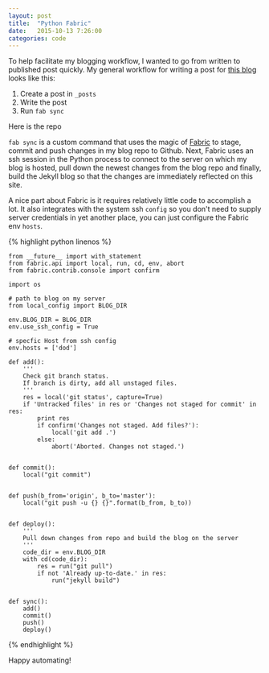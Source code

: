 ```yaml
---
layout: post
title:  "Python Fabric"
date:   2015-10-13 7:26:00
categories: code
---
```


To help facilitate my blogging workflow, I wanted to go from written to published post quickly. My general workflow for writing a post for [this blog][MyBlog] looks like this:

1. Create a post in `_posts`
2. Write the post
3. Run `fab sync`

Here is the repo

`fab sync` is a custom command that uses the magic of [Fabric][Fabric] to stage, commit and push changes in my blog repo to Github. Next, Fabric uses an ssh session in the Python process to connect to the server on which my blog is hosted, pull down the newest changes from the blog repo and finally, build the Jekyll blog so that the changes are immediately reflected on this site.

A nice part about Fabric is it requires relatively little code to accomplish a lot. It also integrates with the system ssh `config` so you don't need to supply server credentials in yet another place, you can just configure the Fabric env `hosts`.

{% highlight python linenos %}

    from __future__ import with_statement
    from fabric.api import local, run, cd, env, abort
    from fabric.contrib.console import confirm

    import os

    # path to blog on my server
    from local_config import BLOG_DIR

    env.BLOG_DIR = BLOG_DIR
    env.use_ssh_config = True

    # specfic Host from ssh config
    env.hosts = ['dod']

    def add():
        '''
        Check git branch status.
        If branch is dirty, add all unstaged files.
        '''
        res = local('git status', capture=True)
        if 'Untracked files' in res or 'Changes not staged for commit' in res:
            print res
            if confirm('Changes not staged. Add files?'):
                local('git add .')
            else:
                abort('Aborted. Changes not staged.')


    def commit():
        local("git commit")


    def push(b_from='origin', b_to='master'):
        local("git push -u {} {}".format(b_from, b_to))


    def deploy():
        '''
        Pull down changes from repo and build the blog on the server
        '''
        code_dir = env.BLOG_DIR
        with cd(code_dir):
            res = run("git pull")
            if not 'Already up-to-date.' in res:
                run("jekyll build")


    def sync():
        add()
        commit()
        push()
        deploy()


{% endhighlight %}

[MyBlog]: https://github.com/danielcorin/my-blog
[Fabric]: http://www.fabfile.org/

Happy automating!
